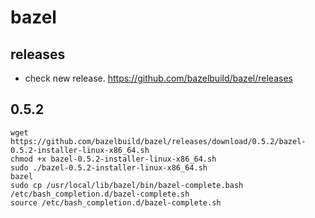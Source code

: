 bazel
===

releases
---
- check new release. https://github.com/bazelbuild/bazel/releases

0.5.2
---

```
wget  https://github.com/bazelbuild/bazel/releases/download/0.5.2/bazel-0.5.2-installer-linux-x86_64.sh
chmod +x bazel-0.5.2-installer-linux-x86_64.sh
sudo ./bazel-0.5.2-installer-linux-x86_64.sh
bazel
sudo cp /usr/local/lib/bazel/bin/bazel-complete.bash /etc/bash_completion.d/bazel-complete.sh
source /etc/bash_completion.d/bazel-complete.sh
```
